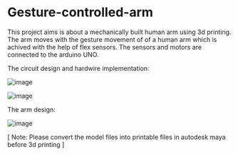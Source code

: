 # Gesture-controlled-arm
This project aims is about a mechanically built human arm using 3d printing. 
The arm moves with the gesture movement of of a human arm which is achived with the help of flex sensors.
The sensors and motors are connected to the arduino UNO.


The circuit design and hardwire implementation:


![image](https://user-images.githubusercontent.com/53126149/61594751-1944c380-ac0d-11e9-8833-595aa8f3fa5e.png)

![image](https://user-images.githubusercontent.com/53126149/61594757-25c91c00-ac0d-11e9-9351-86b91a02e6d4.png)


The arm design:

![image](https://user-images.githubusercontent.com/53126149/61594795-6fb20200-ac0d-11e9-900f-f3f683a94eb8.png)


[ Note: Please convert the model files into printable files in autodesk maya before 3d printing ]





